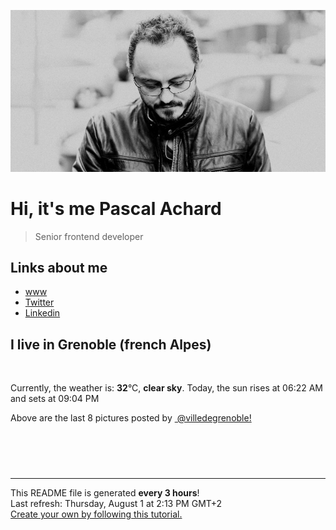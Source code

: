 ![Pascal Achard](./images/photo-pascal-achard.jpg)
# Hi, it's me Pascal Achard
> Senior frontend developer

## Links about me
- [www](https://www.pascal-achard.com)
- [Twitter](https://twitter.com/botmaster)
- [Linkedin](http://www.linkedin.com/in/pascal-achard)


## I live in Grenoble (french Alpes)
<img src="https://openweathermap.org/img/wn/01d@2x.png" alt="">

Currently, the weather is: **32**°C, **clear sky**.
Today, the sun rises at 06:22 AM and sets at 09:04 PM

Above are the last 8 pictures posted by <a href="https://www.instagram.com/villedegrenoble/" target="_blank"><img alt="" src="https://upload.wikimedia.org/wikipedia/commons/thumb/e/e7/Instagram_logo_2016.svg/1024px-Instagram_logo_2016.svg.png" width="20"/> @villedegrenoble!</a>

<p style="display: flex; flex-wrap: wrap; gap: 20px;">
        <img src="https://cdn1.picuki.com/hosted-by-instagram/q/0exhNuNYnjBGZDHIdN5WmL9I2Pk2GAlRNucaS7j0nyZiNxIsbHWB58ltwdev%7C%7CDlyKw1oASyLeDpj5o0pU1xXZFp4OkTfTbGISj1d7qWdVYCh0DRn9JNokr0yJHwaY36s9MMoOzjYMTIfQeoEH%7C%7Cbx7a8Koru5A2MEo1zRMrBC0GAG4YWbVqFKwoV966yUlEri+YU8ajtG5WR1aRtmpNPb5DwIX%7C%7CD+fMBxsedISLQzicYRtr6+yGOHH24VdGZ9Shqnu4GMq%7C%7CsilgT%7C%7CRWIz1XegYJ0vH1spx1Kys0sy5dsq0dynbNxpif1s6aTWFT5QXm498RY4ksK5xSCUPSas204P4k%7C%7Cik7DhZd8Hh7TRY%7C%7CCeV4a+gXSGZ7bhF7pPVX8wC%7C%7CnPDnLGEeyYI+0Lub96BdV64gqaxCPvWYTRxD5QQWZuxmevQsA9QP6fk+LxtHjY323enyYCseqjV5RV0WRlo5CCzipLUUnTF%7C%7ClWF2fe7gV1Qvd3VIjwyrj4WeF4bEYwbp5VpWTW0cN6cEDo++N5XdNpE9NmgTR2TNDynbU=.jpeg" alt="" width="200"/>
        <img src="https://cdn1.picuki.com/hosted-by-instagram/q/0exhNuNYnjBGZDHIdN5WmL9I2Pk2GAlRNecaS7j0nyZiNxIsbHWB58ltwdev%7C%7CDlyKw1oASyLeDpj5IIpUVpRZFp4OkTfS72KSj1d762YXYCq1zxi855olbwxKnQeZHWt8MUpOzjYMTIfQeoEH%7C%7Cbx7a8Koru5A2MEo1zRMrBC0GAG4YWbVqFKwoV966yUlEri+YU8ajtG5WR1aRhmpNPb5DwIX%7C%7CD+fMBxsedISLQzicYRtr6+wmOHH24VdGZ9ShvNqYLqu+oM1RXdRWIz1XegYKcfd30Zx1C%7C%7CuksQnb1%7C%7Ci9W1FaxM+N9+sqPVETFKCipioCttkZe1khzGbXn08llj2k3J7+afeNtyiaHRddypeIjG+BiRQYCbR58JDl5BUrHVUF2LbaDwCMAExttwPcFvhnmXwxOHeYKijT4jNmcbpROALrdTcs2nyIqS%7C%7Cm7TmhSjklUthJu%7C%7CLaUP+RhS95jbvyQrLViSJ45wNTfpylkmT4ZCIuucyA==.jpeg" alt="" width="200"/>
        <img src="https://cdn1.picuki.com/hosted-by-instagram/q/0exhNuNYnjBGZDHIdN5WmL9I2Pk2GAlRNecaS7j0nyZiNxIsbHWB58ltwdev%7C%7CDlyKw1oASyLeDpj4IorU1xZZFp4OkXWTLSPTjZR5qmeVYCn2zFi9ZVonbk1L3IcYHap8MUtOzjYMTIfQeoEH%7C%7Cbx7a8Koru5A2MEo1zRMrBC0GAG4YWbVqFKwoV966yUlEri+YU8ajtG5WR1aRhmpNPb5DwIX%7C%7CD+fMBxsedISLQzicYRtr6+wmOHH24VdGZ9SjjOu6iThdE6p3LZRWIz1Xegb4AxG1lMx1C%7C%7CuksQnb1%7C%7Ci9W1FaxM+N9+sqPVETFKCipioCttkZe1khzGbXn08llj2k3ZweCcVvU+ibHVPNypfMLH1gCRQZCbR58JDl5BUrHVUF2LbaDwCMAExttwPcFsjn+x3Uu%7C%7CWans4x5DMCNP0TW5BotVFd+Z7IOP3Hr1qyeNtzEYoNi5S6pe3xhS95jbvyQrKl%7C%7CiIY5wNTfpylkmT4ZCIuucyA==.jpeg" alt="" width="200"/>
        <img src="https://cdn1.picuki.com/hosted-by-instagram/q/0exhNuNYnjBGZDHIdN5WmL9I2Pk2GAlRNucaS7j0nyZiNxIsbHWB58ltwdev%7C%7CDlyKw1oASyLeDtp7YoiWFtSZFp7PUXaT7aASDtS7K6cVICm0Ddh%7C%7CZdkkL0yJHYcZ3+r%7C%7C8NDCnicKyVHDe0AUq%7C%7Cm6vZNuKyBOTUAyXCUMLQKnmICjtCsCOwlktcf7KG4iF+44ooiMDxN4Gosak8ktdKO52hEWvrxfMh2pqV5CLkJnoE65ezRmCSsTDx6KyhBGTOgtYPCwsMgqQjHeDsgwzGkdv4wAVoZp36ckSM19IsnjNihY9ppgKc96fHTHGVTB2hq%7C%7Ckw5kZbrwSGbajatjUALlibWxr7sU9EX95agMtK8dPrIiiLDbOyJWe4KVH0wA%7C%7C3VW1rjK%7C%7CCvWuVDp5JiFt0c+XqU6iiJWeLa+CpmKhFv0Bq6ScFUBq65iv3p8XTS1XDb5ggzzZzrRJJl7F1P08e0zQNDbXnQEsdXNmL+4VcKFcxoX7jPqY%7C%7CyaMxgYgc1L9hGqUSol5IeLxPs9OwdMok6fpUpumctcZCuzb7riJNzaKM=.jpeg" alt="" width="200"/>
        <img src="https://cdn1.picuki.com/hosted-by-instagram/q/0exhNuNYnjBGZDHIdN5WmL9I2Pk2GAlRNucaS7j0nyZiNxIsbHWB58ltwdev%7C%7CDlyKw1oASyLeDtp4IgoWV1XZFp6NU3fSLOLTT1R6qmeVoCr0zxn8JdikLo3LnYfY3+s88BDCnicKyVHDe0AUq%7C%7Cm6vZNuKyBOTcAyXCUMLQKnmIC9%7C%7CyqW5193swp7LGTgUz36ol%7C%7CIjFd%7C%7CT9sdgcurNyUrDgJWPq+PMtg4555RYgPi9NYur+43Rq2ElIlc20jHzSeoqCQi8oskQbZIz4W7WaATvhsCR1Yhly%7C%7C6hVm5Yh30YD6ZYk92qpgtaGOFDEGXTo9pUJsxpDvlHqYLmWt0h5z7FGCweOmU98Hh7S2JvCfCIykmWfJaY7dFbhEWEUEBeWLfkXtOdiCLph3ooAaMdxnhnCvxRySQLfu8hQ0VxEP0BDFXt9zQP%7C%7CKifri%7C%7CX+N0m2xgT4akZmvK6F%7C%7CnEpTpd+5wig2Tl3SMtEeCWzU9R11R4xMPKadj7yAcsdLZwYUKc8crzzd0bcIdETo8%7C%7CwAbN5VP8lr2DEsHdbznw==.jpeg" alt="" width="200"/>
        <img src="https://cdn1.picuki.com/hosted-by-instagram/q/0exhNuNYnjBGZDHIdN5WmL9I2Pk2GAlRNucaS7j0nyZiNxIsbHWB58ltwdev%7C%7CDlyKw1oASyLeDtp444vVVxWZFp7PUXaTbCPSzhd66WdUICm1zxu%7C%7CZ5jkrg9JHcWZX6t8cNDCnicKyVHDe0AUq%7C%7Cm6vZNuKyBOTcAyXCUMLQKnmIC9%7C%7CyqW5193swp7LGTgUz36ol%7C%7CIjFd%7C%7CT9sdgcurNyUrDgJWPq+PMtg4555RYgPi9NYur+43Rq2ElIlc20jMCOai7r2x8cBrHPZIz4W7WaCZKNoCkFYhly%7C%7C6hVm5Yh30YD6ZYk92qpgtaGOFDEGXTo9pUJsxpDvlHqYLmWt0h5z7FGCweOmU98Hh7S2JvCfCIykmWfJaY7dFbhEWEUEBeWLfkXtOdiSMph3orIfMfJ7hnOBwRGQULOg8jI0VxEP0BDFXt9zQP%7C%7CKifri%7C%7CX+N0m2xgT4fqeS4Sbhk8kxyx++o4TRwVk7iCM8dOWHnzgEuR4lQUInRmpn%7C%7Ce7BDUSsMOc8crzzd0bcIdjfo8vwAbN5VP8lr2DEsHdbznw==.jpeg" alt="" width="200"/>
        <img src="https://cdn1.picuki.com/hosted-by-instagram/q/0exhNuNYnjBGZDHIdN5WmL9I2Pk2GAlRNecaS7j0nyZiNxIsbHWB58ltwdev%7C%7CDlyKw1oASyLeDtp444oWFpTZFp7PUXaSryASzhd66SZV4Cl2jJv%7C%7CZNpl7YxK3cfbHSs9MYqOzjYMTIfQeoEH%7C%7Cbx7a8Koru5A2MGo1zRMrBC0GAG4fy3UPI7mslm3ayEv0Pxto0%7C%7CNylL9XkgKQcursrV%7C%7CndbEvL+M4Byp6JzSPkCj9ND1OHtpCa5BTB7Kzc4KD6chYTJnLMztQ%7C%7CGWRQr2WCAbphsJGIIhnPs5hErs8orjIj%7C%7CFaJciP1opoH2bUcmGW9opUk53cH7niTya2Gq10ZtyGXKn56rQ+YJkp6kC%7C%7CmeTPbj+XDtWpCPOY9PRFUuRa%7C%7CyFgz4bqf7BMtbwcYaWvdGig7lzyeEV+b12SlTATRu2ji0LoViGqik7LmB6Hbbtm2akh0VxdmYULlk43p1+5PdwRE9dnmbU55ta2ePj3VkLdBDTq3BmsOMabsXHEU=.jpeg" alt="" width="200"/>
        <img src="https://cdn1.picuki.com/hosted-by-instagram/q/0exhNuNYnjBGZDHIdN5WmL9I2Pk2GAlRNecaS7j0nyZiNxIsbHWB58ltwdev%7C%7CDlyKw1oASyLeDtp4oooVltZZFp7PUXbQLOITT5W56ueUYCm1DFj95ZinLc9LHMWYXKr88YrOzjYMTIfQeoEH%7C%7Cbx7a8Koru5A2MGo1zRMrBC0GAG4fy3UPI7mslm3ayEv0Pxto0%7C%7CNylL9XkgKQcursrV%7C%7CndbEvL+M4Byp6JzSPkCj9ND1OHtpCa5BTB7Kzc4KD6chYTJnLMahg%7C%7CmWDEfz3KvRJhsJGIIhnCJ7gYpm8opgYH%7C%7CN9o63adhtPiGSDYECzRvpk02x5W%7C%7CwXXPPmL%7C%7C2xFRmjWVx7e8L98Jl8TzdeS8dPrI7WfDbbODQ%7C%7CYZG3MIP%7C%7C%7C%7CXUFfZH%7C%7C6zHpV0jLpXM8xvh3GRxR+Qfpmn8TdYExpuomGlC9cjZ7jO4OH2v3TTgGrD9UE0mJHrK4x98XxE49%7C%7CAxTVdV1jtEdwWbCby%7C%7C0QROeZ1WZDQvK2FM+19bQM1a6Iqsk%7C%7CY1Z1PZhm0%7C%7C+xpQI05CpZNw1YgTby0wOfu0sJ1aaEl.jpeg" alt="" width="200"/>
</p>

------------
<p>This README file is generated <b>every 3 hours</b>!
    <br />Last refresh: Thursday, August 1 at 2:13 PM GMT+2
    <br /><a href="https://medium.com/@th.guibert/how-to-create-a-self-updating-readme-md-for-your-github-profile-f8b05744ca91">Create your own by following this tutorial.</a>
</p>
<p><a href="https://github.com/botmaster/botmaster/actions/workflows/main.yaml"><img alt="" src="https://github.com/botmaster/botmaster/actions/workflows/main.yaml/badge.svg" /></a></p>

